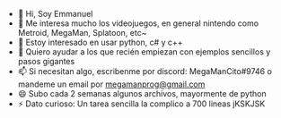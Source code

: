 - 👋 Hi, Soy Emmanuel
- 👀 Me interesa mucho los videojuegos, en general nintendo como Metroid, MegaMan, Splatoon, etc~ 
- 🌱 Estoy interesado en usar python, c# y c++
- 💞️ Quiero ayudar a los que recién empiezan con ejemplos sencillos y pasos gigantes
- 📫 Si necesitan algo, escribenme por discord: MegaManCito#9746 o mandeme un email por megamanprog@gmail.com
- 😄 Subo cada 2 semanas algunos archivos, mayormente de python
- ⚡ Dato curioso: Un tarea sencilla la complico a 700 lineas jKSKJSK
